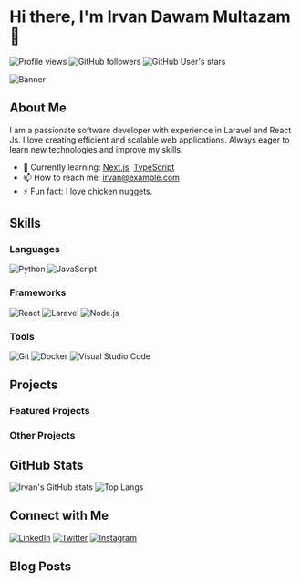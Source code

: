 # Hi there, I'm Irvan Dawam Multazam 👋

![Profile views](https://komarev.com/ghpvc/?username=vandawam)
![GitHub followers](https://img.shields.io/github/followers/vandawam?style=social)
![GitHub User's stars](https://img.shields.io/github/stars/vandawam?style=social)

![Banner](https://imgur.com/90gUDi5.jpg)

## About Me
I am a passionate software developer with experience in Laravel and React Js. I love creating efficient and scalable web applications. Always eager to learn new technologies and improve my skills.

- 🌱 Currently learning: [Next.js](https://nextjs.org/), [TypeScript](https://www.typescriptlang.org/)
- 📫 How to reach me: [irvan@example.com](mailto:irvan@example.com)
- ⚡ Fun fact: I love chicken nuggets.

## Skills
### Languages
![Python](https://img.shields.io/badge/-Python-333333?style=flat&logo=python) ![JavaScript](https://img.shields.io/badge/-JavaScript-333333?style=flat&logo=javascript)

### Frameworks
![React](https://img.shields.io/badge/-React-333333?style=flat&logo=react) ![Laravel](https://img.shields.io/badge/-Laravel-333333?style=flat&logo=laravel) ![Node.js](https://img.shields.io/badge/-Node.js-333333?style=flat&logo=node.js)

### Tools
![Git](https://img.shields.io/badge/-Git-333333?style=flat&logo=git) ![Docker](https://img.shields.io/badge/-Docker-333333?style=flat&logo=docker) ![Visual Studio Code](https://img.shields.io/badge/-VS%20Code-333333?style=flat&logo=visual-studio-code)

## Projects
### Featured Projects

### Other Projects

## GitHub Stats
![Irvan's GitHub stats](https://github-readme-stats.vercel.app/api?username=vandawam&show_icons=true&theme=radical)
![Top Langs](https://github-readme-stats.vercel.app/api/top-langs/?username=vandawam&layout=compact&theme=radical)

## Connect with Me
[![LinkedIn](https://img.shields.io/badge/-LinkedIn-333333?style=flat&logo=linkedin)](https://linkedin.com/in/username) [![Twitter](https://img.shields.io/badge/-Twitter-333333?style=flat&logo=twitter)](https://twitter.com/username) [![Instagram](https://img.shields.io/badge/-Instagram-333333?style=flat&logo=instagram)](https://instagram.com/username)

## Blog Posts
<!-- BLOG-POST-LIST:START -->
<!-- BLOG-POST-LIST:END -->

